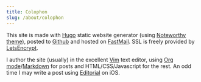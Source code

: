 ```yaml
---
title: Colophon
slug: /about/colophon
---
```


This site is made with [Hugo][] static website generator (using [Noteworthy theme][]), posted to [Github][]  and hosted on [FastMail][]. SSL is freely provided by [LetsEncrypt][].

I author the site (usually) in the excellent [Vim][] text editor, using [Org mode][]/[Markdown][] for posts and HTML/CSS/Javascript for the rest. An odd time I may write a post using [Editorial][] on iOS.

[Hugo]: https://gohugo.io
[Noteworthy theme]: ]https://github.com/kimcc/hugo-theme-noteworthy
[Ubuntu]: https://www.ubuntu.com
[FastMail]: https://www.fastmail.com
[OVH]: https://www.ovh.ie/
[LetsEncrypt]: https://letsencrypt.org
[GitHub]: https://www.github.com
[Gitlab]: https://www.gitlab.com
[Vim]: http://www.vim.org
[Org mode]: https://orgmode.org
[Markdown]: https://daringfireball.net/projects/markdown/
[Editorial]: http://omz-software.com/editorial/
[TravisCI]: https://www.travisci.org
[CircleCI]: https://www.circleci.com
[AppVeyor]: https://www.appveyor.com
